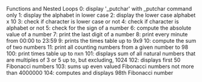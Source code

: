 Functions and Nested Loops
0: display '_putchar' with _putchar command only
1: display the alphabet in lower case
2: display the lower case alphabet x 10
3: check if character is lower case or not
4: check if character is alphabet or not
5: check for the sign of a number
6: compute the absolute value of a number
7: print the last digit of a number
8: print every minute from 00:00 to 23:59
9: prints the times table up to 9x9
10: compute the sum of two numbers
11: print all counting numbers from a given number to 98
100: print times table up to nxn
101: displays sum of all natural numbers that are multiples of 3 or 5
     up to, but excluding, 1024
102: displays first 50 Fibonacci numbers
103: sums up even valued Fibonacci numbers not more than 4000000
104: computes and displays 98th Fibonacci number

